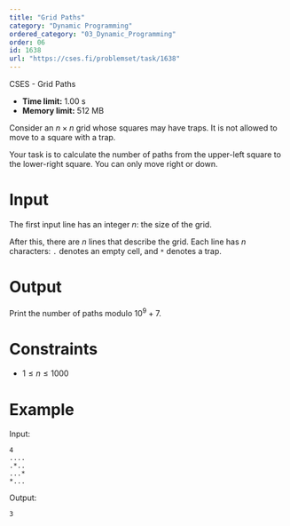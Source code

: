 ```yaml
---
title: "Grid Paths"
category: "Dynamic Programming"
ordered_category: "03_Dynamic_Programming"
order: 06
id: 1638
url: "https://cses.fi/problemset/task/1638"
---
```


CSES - Grid Paths

  * **Time limit:** 1.00 s
  * **Memory limit:** 512 MB

Consider an $n \times n$ grid whose squares may have traps. It is not allowed
to move to a square with a trap.

Your task is to calculate the number of paths from the upper-left square to
the lower-right square. You can only move right or down.

# Input

The first input line has an integer $n$: the size of the grid.

After this, there are $n$ lines that describe the grid. Each line has $n$
characters: `.` denotes an empty cell, and `*` denotes a trap.

# Output

Print the number of paths modulo $10^9+7$.

# Constraints

  * $1 \le n \le 1000$

# Example

Input:

    
    
    4
    ....
    .*..
    ...*
    *...
    

Output:

    
    
    3
    

